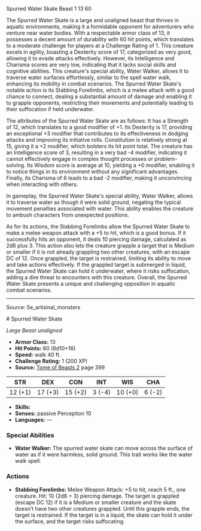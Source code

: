 <MonsterName/>Spurred Water Skate</MonsterName>
<CreatureType/>Beast</CreatureType>
<CR/>1</CR>
<AC/>13</AC>
<HP/>60</HP>
<summary>The Spurred Water Skate is a large and unaligned beast that thrives in aquatic environments, making it a formidable opponent for adventurers who venture near water bodies. With a respectable armor class of 13, it possesses a decent amount of durability with 60 hit points, which translates to a moderate challenge for players at a Challenge Rating of 1. This creature excels in agility, boasting a Dexterity score of 17, categorized as very good, allowing it to evade attacks effectively. However, its Intelligence and Charisma scores are very low, indicating that it lacks social skills and cognitive abilities. This creature's special ability, Water Walker, allows it to traverse water surfaces effortlessly, similar to the spell water walk, enhancing its mobility in combat scenarios. The Spurred Water Skate's notable action is its Stabbing Forelimbs, which is a melee attack with a good chance to connect, dealing a substantial amount of damage and enabling it to grapple opponents, restricting their movements and potentially leading to their suffocation if held underwater.</summary>

<detail>

The attributes of the Spurred Water Skate are as follows: It has a Strength of 12, which translates to a good modifier of +1. Its Dexterity is 17, providing an exceptional +3 modifier that contributes to its effectiveness in dodging attacks and improving its initiative rolls. Constitution is relatively strong at 15, giving it a +2 modifier, which bolsters its hit point total. The creature has an Intelligence score of 3, resulting in a very bad -4 modifier, indicating it cannot effectively engage in complex thought processes or problem-solving. Its Wisdom score is average at 10, yielding a +0 modifier, enabling it to notice things in its environment without any significant advantages. Finally, its Charisma of 6 leads to a bad -2 modifier, making it unconvincing when interacting with others.

In gameplay, the Spurred Water Skate's special ability, Water Walker, allows it to traverse water as though it were solid ground, negating the typical movement penalties associated with water. This ability enables the creature to ambush characters from unexpected positions. 

As for its actions, the Stabbing Forelimbs allow the Spurred Water Skate to make a melee weapon attack with a +5 to hit, which is a good bonus. If it successfully hits an opponent, it deals 10 piercing damage, calculated as 2d6 plus 3. This action also lets the creature grapple a target that is Medium or smaller if it is not already grappling two other creatures, with an escape DC of 12. Once grappled, the target is restrained, limiting its ability to move and take actions effectively. If the grappled target is submerged in liquid, the Spurred Water Skate can hold it underwater, where it risks suffocation, adding a dire threat to encounters with this creature. Overall, the Spurred Water Skate presents a unique and challenging opposition in aquatic combat scenarios.</detail>



---

Source: 5e_artisinal_monsters

<statblock>
# Spurred Water Skate

*Large* *Beast* *unaligned*

- **Armor Class:** 13
- **Hit Points:** 60 (8d10+16)
- **Speed:** walk 40 ft.
- **Challenge Rating:** 1 (200 XP)
- **Source:** [Tome of Beasts 2](https://koboldpress.com/kpstore/product/tome-of-beasts-2-for-5th-edition) page 399

| STR | DEX | CON | INT | WIS | CHA |
| --- | --- | --- | --- | --- | --- |
| 12 (+1) | 17 (+3) | 15 (+2) | 3 (-4) | 10 (+0) | 6 (-2) |

- **Skills:** 
- **Senses:** passive Perception 10
- **Languages:** —

### Special Abilities

- **Water Walker:** The spurred water skate can move across the surface of water as if it were harmless, solid ground. This trait works like the water walk spell.

### Actions

- **Stabbing Forelimbs:** Melee Weapon Attack: +5 to hit, reach 5 ft., one creature. Hit: 10 (2d6 + 3) piercing damage. The target is grappled (escape DC 12) if it is a Medium or smaller creature and the skate doesn’t have two other creatures grappled. Until this grapple ends, the target is restrained. If the target is in a liquid, the skate can hold it under the surface, and the target risks suffocating.


</statblock>


